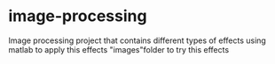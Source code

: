# image-processing
Image processing project that contains different types of effects
using matlab to apply this effects
"images"folder to try this effects
